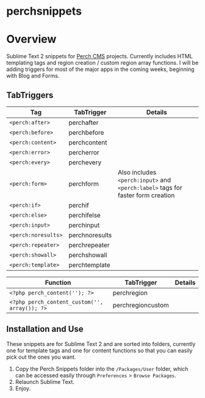 perchsnippets
=============
# Overview
Sublime Text 2 snippets for [Perch CMS](http://grabaperch.com) projects. Currently includes HTML templating tags and region creation / custom region array functions. I will be adding triggers for most of the major apps in the coming weeks, beginning with Blog and Forms.

## TabTriggers

Tag | TabTrigger|Details
| ------------- |-------------|---|
`<perch:after>`|perchafter|
`<perch:before>`|perchbefore|
`<perch:content>`|perchcontent|
`<perch:error>`|percherror|
`<perch:every>`|perchevery|
`<perch:form>`|perchform|Also includes `<perch:input>` and `<perch:label>` tags for faster form creation
`<perch:if>`|perchif|
`<perch:else>`|perchifelse|
`<perch:input>`|perchinput|
`<perch:noresults>`|perchnoresults|
`<perch:repeater>`|perchrepeater|
`<perch:showall>`|perchshowall|
`<perch:template>`|perchtemplate|

Function | TabTrigger|Details
| ------------- |-------------|---|
`<?php perch_content(''); ?>`|perchregion|
`<?php perch_content_custom('', array()); ?>`| perchregioncustom|

## Installation and Use

These snippets are for Sublime Text 2 and are sorted into folders, currently one for template tags and one for content functions so that you can easily pick out the ones you want. 


1. Copy the Perch Snippets folder into the `/Packages/User` folder, which can be accessed easily through `Preferences` > `Browse Packages`. 
2. Relaunch Sublime Text.
3. Enjoy.

